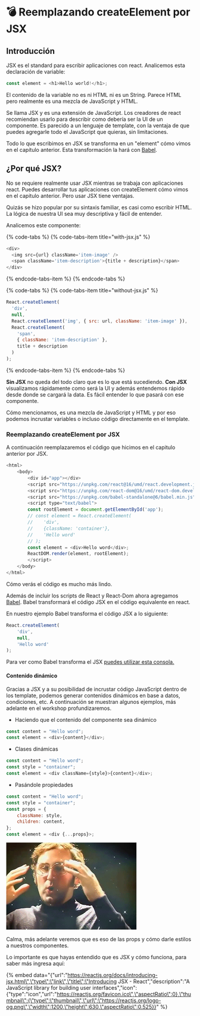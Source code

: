 # 💣 Reemplazando createElement por JSX

## Introducción

JSX es el standard para escribir aplicaciones con react. Analicemos esta declaración de variable:

```javascript
const element = <h1>Hello world!</h1>;
```

El contenido de la variable no es ni HTML ni es un String. Parece HTML pero realmente es una mezcla de JavaScript y HTML. 

Se llama JSX y es una extensión de JavaScript. Los creadores de react recomiendan usarlo para describir como debería ser la UI de un componente. Es parecido a un lenguaje de template, con la ventaja de que puedes agregarle todo el JavaScript que quieras, sin limitaciones.

Todo lo que escribimos en JSX se transforma en un "element" cómo vimos en el capítulo anterior. Esta transformación la hará con [Babel](https://babeljs.io/).

## ¿Por qué JSX?

No se requiere realmente usar JSX mientras se trabaja con aplicaciones react. Puedes desarrollar tus aplicaciones con createElement cómo vimos en el capitulo anterior. Pero usar JSX tiene ventajas.

Quizás se hizo popular por su sintaxis familiar, es casi como escribir HTML. La lógica de nuestra UI sea muy descriptiva y fácil de entender.

Analicemos este componente:

{% code-tabs %}
{% code-tabs-item title="with-jsx.js" %}
```javascript
<div>
  <img src={url} className='item-image' />
  <span className='item-description'>{title + description}</span>
</div>
```
{% endcode-tabs-item %}
{% endcode-tabs %}

{% code-tabs %}
{% code-tabs-item title="without-jsx.js" %}
```javascript
React.createElement(
  'div',
  null,
  React.createElement('img', { src: url, className: 'item-image' }),
  React.createElement(
    'span',
    { className: 'item-description' },
    title + description
  )
);
```
{% endcode-tabs-item %}
{% endcode-tabs %}

**Sin JSX** no queda del todo claro que es lo que está sucediendo. **Con JSX** visualizamos rápidamente como será la UI y además entendemos rápido desde donde se cargará la data. Es fácil entender lo que pasará con ese componente.

Cómo mencionamos, es una mezcla de JavaScript y HTML y por eso podemos incrustar variables o incluso código directamente en el template.

### Reemplazando createElement por JSX

A continuación reemplazaremos el código que hicimos en el capitulo anterior por JSX.

```javascript
<html>
    <body>
        <div id="app"></div>
        <script src="https://unpkg.com/react@16/umd/react.development.js"></script>
        <script src="https://unpkg.com/react-dom@16/umd/react-dom.development.js"></script>
        <script src="https://unpkg.com/babel-standalone@6/babel.min.js"></script>
        <script type="text/babel">
        const rootElement = document.getElementById('app');
        // const element = React.createElement(
        //    'div',
        //    {className: 'container'},
        //    'Hello word'
        // );
        const element = <div>Hello word</div>;
        ReactDOM.render(element, rootElement);
        </script>
    </body>
</html>
```

Cómo verás el código es mucho más lindo. 

Además de incluir los scripts de React y React-Dom ahora agregamos [Babel](https://babeljs.io/). Babel transformará el código JSX en el código equivalente en react.

En nuestro ejemplo Babel transforma el código JSX a lo siguiente:

```javascript
React.createElement(
    'div',
    null,
    'Hello word'
);
```

Para ver como Babel transforma el JSX [puedes utilizar esta consola.](https://babeljs.io/repl/#?babili=false&browsers=&build=&builtIns=false&code_lz=DwEwlgbgfAtgpgOwM4EMBWdgHpzSA&debug=false&forceAllTransforms=false&shippedProposals=false&circleciRepo=&evaluate=false&fileSize=false&lineWrap=true&presets=es2015%2Creact%2Cstage-2&prettier=false&targets=&version=6.26.0&envVersion=)

#### Contenido dinámico

Gracias a JSX y a su posibilidad de incrustar código JavaScript dentro de los template, podemos generar contenidos dinámicos en base a datos, condiciones, etc. A continuación se muestran algunos ejemplos, más adelante en el workshop profundizaremos.

* Haciendo que el contenido del componente sea dinámico

```javascript
const content = "Hello word";
const element = <div>{content}</div>;
```

* Clases dinámicas

```javascript
const content = "Hello word";
const style = "container";
const element = <div className={style}>{content}</div>;
```

* Pasándole propiedades

```javascript
const content = "Hello word";
const style = "container";
const props = {
    className: style,
    children: content,
};
const element = <div {...props}>;
```

![boom](.gitbook/assets/image%20%282%29.png)

Calma, más adelante veremos que es eso de las props y cómo darle estilos a nuestros componentes. 

Lo importante es que hayas entendido que es JSX y cómo funciona, para saber más ingresa aquí:

{% embed data="{\"url\":\"https://reactjs.org/docs/introducing-jsx.html\",\"type\":\"link\",\"title\":\"Introducing JSX - React\",\"description\":\"A JavaScript library for building user interfaces\",\"icon\":{\"type\":\"icon\",\"url\":\"https://reactjs.org/favicon.ico\",\"aspectRatio\":0},\"thumbnail\":{\"type\":\"thumbnail\",\"url\":\"https://reactjs.org/logo-og.png\",\"width\":1200,\"height\":630,\"aspectRatio\":0.525}}" %}





